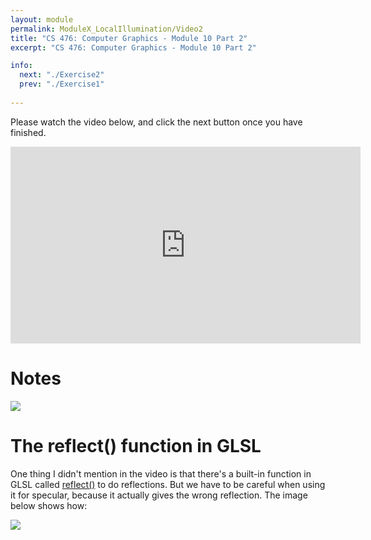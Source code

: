 ```yaml
---
layout: module
permalink: ModuleX_LocalIllumination/Video2
title: "CS 476: Computer Graphics - Module 10 Part 2"
excerpt: "CS 476: Computer Graphics - Module 10 Part 2"

info:
  next: "./Exercise2"
  prev: "./Exercise1"
  
---
```


Please watch the video below, and click the next button once you have finished.

<iframe width="560" height="315" src="https://www.youtube.com/embed/GNqWEcjLMRY" frameborder="0" allow="accelerometer; autoplay; clipboard-write; encrypted-media; gyroscope; picture-in-picture" allowfullscreen></iframe>

<h1>Notes</h1>
<img src = "../images/Unit2/Phong.svg">

<h1>The reflect() function in GLSL</h1>
<p>
One thing I didn't mention in the video is that there's a built-in function in GLSL called <a href = "https://www.khronos.org/registry/OpenGL-Refpages/gl4/html/reflect.xhtml">reflect()</a> to do reflections.  But we have to be careful when using it for specular, because it actually gives the wrong reflection.  The image below shows how:
</p>

<img src = "../images/Unit2/reflectfn.svg">